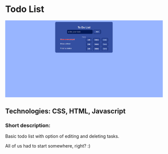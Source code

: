# Todo List

!["Todo list Image"](https://github.com/Skwieru/To_Do_List/blob/master/todolistImage.png?raw=true)

## Technologies: CSS, HTML, Javascript

### Short description:

Basic todo list with option of editing and deleting tasks.

All of us had to start somewhere, right? :)

